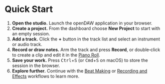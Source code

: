 # Quick Start

1. **Open the studio.** Launch the openDAW application in your browser.
2. **Create a project.** From the dashboard choose **New Project** to start with an empty session.
3. **Add a track.** Click the **+** button in the track list and select an instrument or audio track.
4. **Record or draw notes.** Arm the track and press **Record**, or double‑click to create a clip and edit it in the [Piano Roll](features/piano-roll.md).
5. **Save your work.** Press <kbd>Ctrl</kbd>+<kbd>S</kbd> (or <kbd>Cmd</kbd>+<kbd>S</kbd> on macOS) to store the session in the browser.
6. **Explore further.** Continue with the [Beat Making](workflows/beat.md) or [Recording and Effects](workflows/record-and-fx.md) workflows to learn more.
